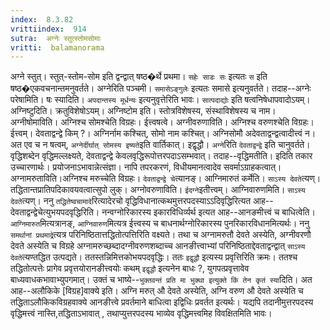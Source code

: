 ```yaml
---
index:  8.3.82
vrittiindex:  914
sutra:  अग्नेः स्तुत्स्तोमसोमाः
vritti:  balamanorama 
---
```


अग्ने स्तुत्। स्तुत्-स्तोम-सोम इति द्वन्द्वात् षष्ठ�र्थे प्रथमा। `सहेः साडः सः` इत्यतः `स` इति षष्ठ�एकवचनान्तमनुवर्तते। अग्नेरिति पञ्चमी। `समासेऽङ्गुलेः` इत्यतः समासे इत्यनुवर्तते। तदाह--अग्नेः परेषामिति। षः स्यादिति। `अपदान्तस्य मूर्धन्यः` इत्यनुवृत्तेरिति भावः। `सात्पदाद्योः` इति षत्वनिषेधापवादोऽयम्। अग्निष्टुदिति। क्रतुविशेषोऽयम्। अग्निष्टोम इति। स्तोत्रविशेषस्य, संस्थाविशेषस्य च नाम। अग्नीषोमाविति। अग्निश्च सोमश्चेति विग्रहः। ईत्त्वषत्वे। अग्नीवरुणाविति। अग्निश्च वरुणश्चेति विग्रहः। ईत्त्वम्। देवताद्वन्द्वे किम् ?। अग्निर्नाम कश्चित्, सोमो नाम कश्चित्। अग्निसोमौ अदेवताद्वन्द्वत्वादीत्त्वं न। अत एव च न षत्वम्, `अग्नेर्दीर्घात् सोमस्य इष्यते`इति वार्तिकात्। इद्वृद्धौ। `अग्ने`रिति `देवताद्वन्द्वे` इति चानुवर्तते। वृद्धिशब्देन वृद्धिमल्लक्ष्यते, देवताद्वन्द्वे केवलवृद्धिरूपोत्तरपदाऽसम्भवात्। तदाह--वृद्धिमतीति। इदिति तकार उच्चारणार्थः। प्रयोजनाऽभावान्नेत्संज्ञा। नापि तपरकरणं, विधीयमानत्वादेव सवर्माऽग्राहकत्वात्। अग्नामरुताविति।अग्निश्च मरुच्चेति विग्रहः। `देवताद्वन्द्वे चे`त्यानङ्। आग्निमारुतं कर्मेति। `साऽस्य देवते`त्यण्। तद्धितान्तप्रातिपदिकावयवत्वात्सुपो लुक्। अग्नोवरुणाविति। `ईदग्ने`इतीत्त्वम्। आग्निवारुणमिति। `साऽस्य देवते`त्यण्। ननु `तद्धितेष्वचामादे`रित्यादेरचो वृद्धिविधानात्कथमुत्तरपदस्याऽऽदिवृद्धिरित्यत आह--देवताद्वन्द्वेचेत्युभयपदवृद्धिरिति। नन्वग्नोरिकारस्य इकारविधिर्व्यर्थ इत्यत आह--आनङमीत्त्वं च बाधित्वेति। `आग्निमारुत`मित्यत्रानङ्, `आग्निवारुण`मित्यत्र ईत्त्वस्य च बाधनार्थग्नोरिकारस्य पुनरिकारविधानमित्यर्थः। ननु `समर्थानां प्रथमाद्रे`त्यत्र परिनिष्ठितात्तद्धितोत्पत्तिरिति वक्ष्यते। तथा च अग्नामरुतौ देवते अस्येति, अग्नीवरणौ देवते अस्येति च विग्रहे अग्नामरुच्छब्दादग्नीवरुणशब्दाच्च आनङीत्त्वाभ्यां परिनिष्ठिताद्देवताद्वन्द्वात् `साऽस्य देवते`त्यण्तद्धित उत्पद्यते। ततस्तन्निमित्तकोभयपदवृद्धिः। ततः `इद्वृद्धौ` इत्यस्य प्रवृत्तिरिति क्रमः। ततश्च तद्धितोत्पत्तेः प्रागेव प्रवृत्तयोरानङीत्त्वयोः कथम् `इद्वृद्धौ` इत्यनेन बाधः ?, युगपत्प्रवृत्तावेव बाध्यवाधकभावाभ्युपगमात्। उक्तं च भाष्ये--`भुक्तवन्तं प्रति मा भुक्था इत्युक्ते किं तेन कृतं स्या`दिति। अत आह--अलौकिके [विग्रह]वाक्ये इति। अग्नि मरुत् औ देवते अस्येति, अग्नि वरुण औ देवते अस्येति च तद्धिताऽलौकिकविग्रहवाक्ये आनङीत्त्वे प्रवर्तमाने बाधित्वा इद्विधिः प्रवर्तत इत्यर्थः। यद्यपि तदानीमुत्तरपदस्य वृद्धिमत्त्वं नास्ति,तद्धिताऽभावात् , तथाप्युत्तरपदस्य भाव्येव वृद्धिमत्त्वमिह विवक्षितमिति भावः।

